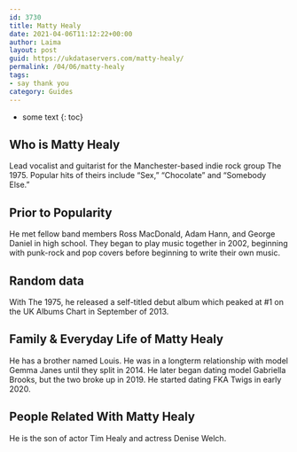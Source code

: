 ```yaml
---
id: 3730
title: Matty Healy
date: 2021-04-06T11:12:22+00:00
author: Laima
layout: post
guid: https://ukdataservers.com/matty-healy/
permalink: /04/06/matty-healy
tags:
- say thank you
category: Guides
---
```


* some text
{: toc}


## Who is Matty Healy
                  
                  
                  
Lead vocalist and guitarist for the Manchester-based indie rock group The 1975. Popular hits of theirs include &#8220;Sex,&#8221; &#8220;Chocolate&#8221; and &#8220;Somebody Else.&#8221;
                  
              
            
              
            
                
                
                
## Prior to Popularity
                  
                  
                  
He met fellow band members Ross MacDonald, Adam Hann, and George Daniel in high school. They began to play music together in 2002, beginning with punk-rock and pop covers before beginning to write their own music.
                  
              
            
              
            
                
                
                
## Random data
                  
                  
                  
With The 1975, he released a self-titled debut album which peaked at #1 on the UK Albums Chart in September of 2013.
                  
              
            
              
            
                
                
                
## Family & Everyday Life of Matty Healy
                  
                  
                  
He has a brother named Louis. He was in a longterm relationship with model Gemma Janes until they split in 2014. He later began dating model Gabriella Brooks, but the two broke up in 2019. He started dating FKA Twigs in early 2020.
                  
              
            
              
            
                
                
                
## People Related With Matty Healy
                  
                  
                  
He is the son of actor Tim Healy and actress Denise Welch.
                  
              
            
              
            
                
              
            
              
              
            
            
              
            
          
          
          